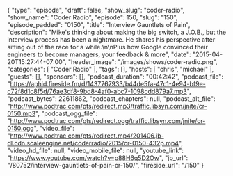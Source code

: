 {
  "type": "episode",
  "draft": false,
  "show_slug": "coder-radio",
  "show_name": "Coder Radio",
  "episode": 150,
  "slug": "150",
  "episode_padded": "0150",
  "title": "Interview Gauntlets of Pain",
  "description": "Mike's thinking about making the big switch, a J.O.B., but the interview process has been a nightmare. He shares his perspective after sitting out of the race for a while.\n\nPlus how Google convinced their engineers to become managers, your feedback & more",
  "date": "2015-04-20T15:27:44-07:00",
  "header_image": "/images/shows/coder-radio.png",
  "categories": [
    "Coder Radio"
  ],
  "tags": [],
  "hosts": [
    "chris",
    "michael"
  ],
  "guests": [],
  "sponsors": [],
  "podcast_duration": "00:42:42",
  "podcast_file": "https://aphid.fireside.fm/d/1437767933/b44de5fa-47c1-4e94-bf9e-c72f8d1c8f5d/76ae3df8-9bd8-4af0-abc7-1098cdd879a7.mp3",
  "podcast_bytes": 22611862,
  "podcast_chapters": null,
  "podcast_alt_file": "http://www.podtrac.com/pts/redirect.mp3/traffic.libsyn.com/jnite/cr-0150.mp3",
  "podcast_ogg_file": "http://www.podtrac.com/pts/redirect.ogg/traffic.libsyn.com/jnite/cr-0150.ogg",
  "video_file": "http://www.podtrac.com/pts/redirect.mp4/201406.jb-dl.cdn.scaleengine.net/coderradio/2015/cr-0150-432p.mp4",
  "video_hd_file": null,
  "video_mobile_file": null,
  "youtube_link": "https://www.youtube.com/watch?v=p88H6q5D2Ow",
  "jb_url": "/80752/interview-gauntlets-of-pain-cr-150/",
  "fireside_url": "/150"
}

